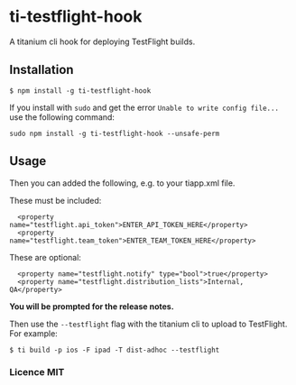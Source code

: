 # ti-testflight-hook

A titanium cli hook for deploying TestFlight builds.

## Installation

~~~
$ npm install -g ti-testflight-hook
~~~

If you install with `sudo` and get the error `Unable to write config file...` use the following command:

```
sudo npm install -g ti-testflight-hook --unsafe-perm
```

## Usage

Then you can added the following, e.g. to your tiapp.xml file.

These must be included:

~~~
  <property name="testflight.api_token">ENTER_API_TOKEN_HERE</property>
  <property name="testflight.team_token">ENTER_TEAM_TOKEN_HERE</property>
~~~

These are optional:

~~~
  <property name="testflight.notify" type="bool">true</property>
  <property name="testflight.distribution_lists">Internal, QA</property>
~~~

**You will be prompted for the release notes.**

Then use the `--testflight` flag with the titanium cli to upload to TestFlight. For example:

~~~
$ ti build -p ios -F ipad -T dist-adhoc --testflight
~~~ 

### Licence MIT
